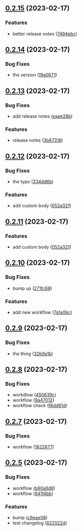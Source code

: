 ## [0.2.15](https://github.com/AlexanderMar21/ci_library_autorelease/compare/v0.2.14...v0.2.15) (2023-02-17)


### Features

* better release notes ([7494ebc](https://github.com/AlexanderMar21/ci_library_autorelease/commit/7494ebc2b7eeb9b6518eebf481bd57f3c5e47bbc))



## [0.2.14](https://github.com/AlexanderMar21/ci_library_autorelease/compare/v0.2.13...v0.2.14) (2023-02-17)


### Bug Fixes

* the version ([19a0671](https://github.com/AlexanderMar21/ci_library_autorelease/commit/19a0671b3d79bd5ea22d5998f68f74ca5f18f846))



## [0.2.13](https://github.com/AlexanderMar21/ci_library_autorelease/compare/v0.2.12...v0.2.13) (2023-02-17)


### Bug Fixes

* add release notes ([eaee28b](https://github.com/AlexanderMar21/ci_library_autorelease/commit/eaee28b063e92fcdbebdd879a5cfc8f33d7f5bcd))


### Features

* release notes ([3b87316](https://github.com/AlexanderMar21/ci_library_autorelease/commit/3b87316543ed252fd1c937e948d7e333d29c5675))



## [0.2.12](https://github.com/AlexanderMar21/ci_library_autorelease/compare/v0.2.10...v0.2.12) (2023-02-17)


### Bug Fixes

* the typo ([334dd6b](https://github.com/AlexanderMar21/ci_library_autorelease/commit/334dd6b951c801376b3eb0159002d1a3085965de))


### Features

* add custom body ([052a321](https://github.com/AlexanderMar21/ci_library_autorelease/commit/052a32166baf354366ed458cbc84157c7c63f0f6))



## [0.2.11](https://github.com/AlexanderMar21/ci_library_autorelease/compare/v0.2.10...v0.2.11) (2023-02-17)


### Features

* add custom body ([052a321](https://github.com/AlexanderMar21/ci_library_autorelease/commit/052a32166baf354366ed458cbc84157c7c63f0f6))



## [0.2.10](https://github.com/AlexanderMar21/ci_library_autorelease/compare/v0.2.9...v0.2.10) (2023-02-17)


### Bug Fixes

* bump up ([271fc68](https://github.com/AlexanderMar21/ci_library_autorelease/commit/271fc687888141c3e5c5ecd7ef037cf0982ac313))


### Features

* add new workflow ([7a1a0bc](https://github.com/AlexanderMar21/ci_library_autorelease/commit/7a1a0bc19a7729e1fb7f954c3d620bafc3d1fd41))



## [0.2.9](https://github.com/AlexanderMar21/ci_library_autorelease/compare/v0.2.8...v0.2.9) (2023-02-17)


### Bug Fixes

* the thing ([32b9a1b](https://github.com/AlexanderMar21/ci_library_autorelease/commit/32b9a1bb026de75a207191885286188239981feb))



## [0.2.8](https://github.com/AlexanderMar21/ci_library_autorelease/compare/v0.2.7...v0.2.8) (2023-02-17)


### Bug Fixes

* workdlow ([450839c](https://github.com/AlexanderMar21/ci_library_autorelease/commit/450839cbc2efc0ca9d2af212693a255d6dbbdc41))
* workflow ([9a47012](https://github.com/AlexanderMar21/ci_library_autorelease/commit/9a4701253ce63773e64cc2213ae4ec9bd9a848fc))
* workflow check ([f6dd81d](https://github.com/AlexanderMar21/ci_library_autorelease/commit/f6dd81dd79c15a93feecf3a947c999ab81036b2e))



## [0.2.7](https://github.com/AlexanderMar21/ci_library_autorelease/compare/v0.2.6...v0.2.7) (2023-02-17)


### Bug Fixes

* workflow ([1622677](https://github.com/AlexanderMar21/ci_library_autorelease/commit/1622677e1ee1a534345c797e80f786f9fee55851))



## [0.2.5](https://github.com/AlexanderMar21/ci_library_autorelease/compare/v0.1.3...v0.2.5) (2023-02-17)


### Bug Fixes

* workflow ([b80a6d8](https://github.com/AlexanderMar21/ci_library_autorelease/commit/b80a6d8ae0ab08b9f846625968d0908f2a76fadf))
* workflow ([941f4bb](https://github.com/AlexanderMar21/ci_library_autorelease/commit/941f4bbe90f659eb79bf7e76fa8d5dd9defa552e))


### Features

* bump ([c9eae08](https://github.com/AlexanderMar21/ci_library_autorelease/commit/c9eae08b724d4e1e5a6078f46df0b9db235f9fe3))
* test changelog ([622022d](https://github.com/AlexanderMar21/ci_library_autorelease/commit/622022dd2620ecc5754992999e53a62588a1c446))



